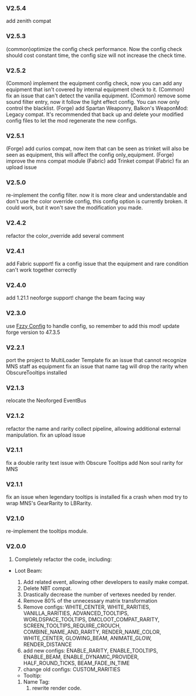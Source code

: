 ### V2.5.4
add zenith compat

### V2.5.3
(common)optimize the config check performance. Now the config check should cost constant time, the config size will not increase the check time.


### V2.5.2
(Common) implement the equipment config check, now you can add any equipment that isn't covered by internal equipment check to it.
(Common) fix an issue that can't detect the vanilla equipment.
(Common) remove some sound filter entry, now it follow the light effect config. You can now only control the blacklist.
(Forge) add Spartan Weaponry, Balkon's WeaponMod: Legacy compat.
It's recommended that back up and delete your modified config files to let the mod regenerate the new configs.


### V2.5.1
(Forge) add curios compat, now item that can be seen as trinket will also be seen as equipment, this will affect the config only_equipment.
(Forge) improve the mns compat module
(Fabric) add Trinket compat
(Fabric) fix an upload issue

### V2.5.0
re-implement the config filter. now it is more clear and understandable
and don't use the color override config, this config option is currently broken.
it could work, but it won't save the modification you made.

### V2.4.2
refactor the color_override
add several comment

### V2.4.1
add Fabric support!
fix a config issue that the equipment and rare condition can't work together correctly

### V2.4.0
add 1.21.1 neoforge support!
change the beam facing way

### V2.3.0

use [Fzzy Config](https://www.curseforge.com/minecraft/mc-mods/fzzy-config/files/5969656) to handle config, so remember to add this mod!
update forge version to 47.3.5

### V2.2.1

port the project to MultiLoader Template
fix an issue that cannot recognize MNS staff as equipment
fix an issue that name tag will drop the rarity when ObscureTooltips installed

### V2.1.3

relocate the Neoforged EventBus

### V2.1.2

refactor the name and rarity collect pipeline, allowing additional external manipulation.
fix an upload issue

### V2.1.1

fix a double rarity text issue with Obscure Tooltips
add Non soul rarity for MNS

### V2.1.1

fix an issue when legendary tooltips is installed
fix a crash when mod try to wrap MNS's GearRarity to LBRarity.

### V2.1.0

re-implement the tooltips module.

### V2.0.0

1. Completely refactor the code, including:

* Loot Beam:
    1) Add related event, allowing other developers to easily make compat.
    2) Delete NBT compat.
    3) Drastically decrease the number of vertexes needed by render.
    4) Remove 80% of the unnecessary matrix transformation
    5) Remove configs: WHITE_CENTER, WHITE_RARITIES, VANILLA_RARITIES, ADVANCED_TOOLTIPS, WORLDSPACE_TOOLTIPS,
       DMCLOOT_COMPAT_RARITY, SCREEN_TOOLTIPS_REQUIRE_CROUCH, COMBINE_NAME_AND_RARITY, RENDER_NAME_COLOR, WHITE_CENTER, GLOWING_BEAM, ANIMATE_GLOW, RENDER_DISTANCE
    6) add new configs: ENABLE_RARITY, ENABLE_TOOLTIPS, ENABLE_BEAM, ENABLE_DYNAMIC_PROVIDER, HALF_ROUND_TICKS, BEAM_FADE_IN_TIME
    7) change old configs: CUSTOM_RARITIES

    * Tooltip:

    1) Name Tag:
        1) rewrite render code.
    